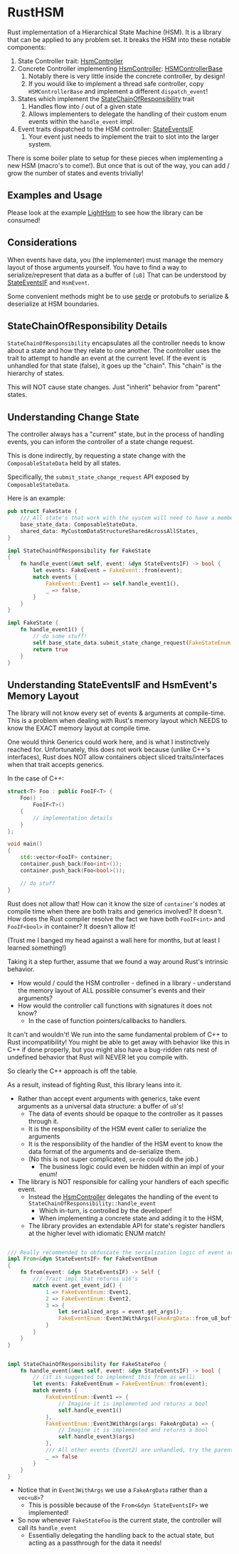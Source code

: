 # RustHSM

Rust implementation of a Hierarchical State Machine (HSM).
It is a library that can be applied to any problem set.
It breaks the HSM into these notable components:

[HsmController]: ./rust_hsm/src/state_controller_trait.rs
[StateChainOfResponsibility]: ./rust_hsm/src/state.rs
[StateEventsIF]: ./rust_hsm/src/events.rs

1. State Controller trait: [HsmController]
2. Concrete Controller implementing [HsmController]: [HSMControllerBase](./rust_hsm/src/state_controller.rs)
   1. Notably there is very little inside the concrete controller, by design!
   2. If you would like to implement a thread safe controller, copy `HSMControllerBase` and implement a different `dispatch_event`!
3. States which implement the [StateChainOfResponsibility] trait
   1. Handles flow into / out of a given state
   2. Allows implementers to delegate the handling of their custom enum events within the `handle_event` impl.
4. Event traits dispatched to the HSM controller: [StateEventsIF]
   1. Your event just needs to implement the trait to slot into the larger system.

There is some boiler plate to setup for these pieces when implementing a new HSM
(macro's to come!).
But once that is out of the way, you can add / grow the number of states and events trivially!

## Examples and Usage

Please look at the example [LightHsm](./example_hsm/) to see how the library
can be consumed!

## Considerations

When events have data, you (the implementer) must manage the memory layout of
those arguments yourself.
You have to find a way to serialize/represent that data as a buffer of `[u8]`
That can be understood by [StateEventsIF] and `HsmEvent`.

Some convenient methods might be to use [serde](https://serde.rs/) or protobufs
to serialize & deserialize at HSM boundaries.

## StateChainOfResponsibility Details

`StateChainOfResponsibility` encapsulates all the controller needs to know
about a state and how they relate to one another.
The controller uses the trait to attempt to handle an event at the current level.
If the event is unhandled for that state (false), it goes up the "chain".
This "chain" is the hierarchy of states.

This will NOT cause state changes. Just "inherit" behavior from "parent" states.

## Understanding Change State

The controller always has a "current" state, but in the process of handling
events, you can inform the controller of a state change request.

This is done indirectly, by requesting a state change with the
`ComposableStateData` held by all states.

Specifically, the `submit_state_change_request` API exposed by `ComposableStateData`.

Here is an example:

```Rust
pub struct FakeState {
    /// All state's that work with the system will need to have a member of type ComposableStateData
    base_state_data: ComposableStateData,
    shared_data: MyCustomDataStructureSharedAcrossAllStates,
}

impl StateChainOfResponsibility for FakeState
{
    fn handle_event(&mut self, event: &dyn StateEventsIF) -> bool {
        let events: FakeEvent = FakeEvent::from(event);
        match events {
            FakeEvent::Event1 => self.handle_event1(),
            _ => false,
        }
    }
}

impl FakeState {
    fn handle_event1() {
        // do some stuff!
        self.base_state_data.submit_state_change_request(FakeStateEnum::FakeState2 as u16);
        return true
    }
}
```

## Understanding StateEventsIF and HsmEvent's Memory Layout

The library will not know every set of events & arguments at compile-time.
This is a problem when dealing with Rust's memory layout which NEEDS to know the
EXACT memory layout at compile time.

One would think Generics could work here, and is what I instinctively reached for.
Unfortunately, this does not work because (unlike C++'s interfaces), Rust does
NOT allow containers object sliced traits/interfaces when that trait accepts generics.

In the case of C++:

```C++
struct<T> Foo : public FooIF<T> {
    Foo() :
        FooIF<T>()
    {
        // implementation details
    }
};

void main()
{
    std::vector<FooIF> container;
    container.push_back(Foo<int>());
    container.push_back(Foo<bool>());

    // do stuff
}
```

Rust does not allow that! How can it know the size of `container`'s nodes at
compile time when there are both traits and generics involved? It doesn't.
How does the Rust compiler resolve the fact we have both `FooIF<int>` and `FooIF<bool>` in container?
It doesn't allow it!

(Trust me I banged my head against a wall here for months, but at least I learned something!)

Taking it a step further, assume that we found a way around Rust's intrinsic behavior.

* How would / could the HSM controller - defined in a library -
understand the memory layout of ALL possible consumer's events and their arguments?
* How would the controller call functions with signatures it does not know?
  * In the case of function pointers/callbacks to handlers.

It can't and wouldn't! We run into the same fundamental problem of C++ to Rust incompatibility!
You might be able to get away with behavior like this in C++ if done properly,
but you might also have a bug-ridden rats nest of undefined behavior that Rust
will NEVER let you compile with.

So clearly the C++ approach is off the table.

As a result, instead of fighting Rust, this library leans into it.

* Rather than accept event arguments with generics, take event arguments as a
universal data structure: a buffer of `u8`'s!
  * The data of events should be opaque to the controller as it passes through it.
  * It is the responsibility of the HSM event caller to serialize the arguments
  * It is the responsibility of the handler of the HSM event to know the data format of the arguments and de-serialize them.
  * (No this is not super complicated, `serde` could do the job.)
    * The business logic could even be hidden within an impl of your enum!
* The library is NOT responsible for calling your handlers of each specific event.
  * Instead the [HsmController] delegates the handling of the event to `StateChainOfResponsibility::handle_event`
    * Which in-turn, is controlled by the developer!
    * When implementing a concrete state and adding it to the HSM,
  * The library provides an extendable API for state's register handlers at the higher level with idiomatic ENUM match!

```Rust

/// Really recommended to obfuscate the serialization logic of event args
impl From<&dyn StateEventsIF> for FakeEventEnum
{
    fn from(event: &dyn StateEventsIF) -> Self {
        /// Trait impl that returns u16's
        match event.get_event_id() {
            1 => FakeEventEnum::Event1,
            2 => FakeEventEnum::Event2,
            3 => {
                let serialized_args = event.get_args();
                FakeEventEnum::Event3WithArgs(FakeArgData::from_u8_buffer(serialized_args));
            }
        }
    }
}


impl StateChainOfResponsibility for FakeStateFoo {
    fn handle_event(&mut self, event: &dyn StateEventsIF) -> bool {
        // (it is suggested to implement this from as well)
        let events: FakeEventEnum = FakeEventEnum::from(event);
        match events {
            FakeEventEnum::Event1 => {
                // Imagine it is implemented and returns a bool
                self.handle_event1()
            },
            FakeEventEnum::Event3WithArgs(args: FakeArgData) => {
                // Imagine it is implemented and returns a bool
                self.handle_event3(args)
            },
            /// All other events (Event2) are unhandled, try the parent state!
            _ => false
        }
    }
}
```

* Notice that in `Event3WithArgs` we use a `FakeArgData` rather than a `vec<u8>`?
  * This is possible because of the `From<&dyn StateEventsIF>` we implemented!
* So now whenever `FakeStateFoo` is the current state, the controller will call its `handle_event`
  * Essentially delegating the handling back to the actual state, but acting as a passthrough for the data it needs!
